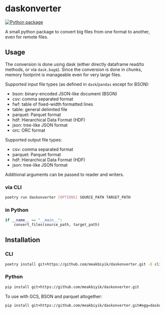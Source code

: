 # daskonverter

<!-- badges: start -->
[![Python package](https://github.com/meakbiyik/daskonverter/actions/workflows/Python-package.yaml/badge.svg)](https://github.com/meakbiyik/daskonverter/actions/workflows/Python-package.yaml)
<!-- badges: end -->

A small python package to convert big files from one format to another, even for remote files.

## Usage

The conversion is done using dask (either directly dataframe read/to methods, or via `dask.bag`s). Since the conversion is done in chunks, memory footprint is manageable even for very large files.

Supported input file types (as defined in `dask`/`pandas` except for BSON):

* bson: bin­ary-en­coded JSON-like doc­u­ment (BSON)
* csv: comma separated format
* fwf: table of fixed-width formatted lines
* table: general delimited file
* parquet: Parquet format
* hdf: Hierarchical Data Format (HDF)
* json: tree-like JSON format
* orc: ORC format

Supported output file types:

* csv: comma separated format
* parquet: Parquet format
* hdf: Hierarchical Data Format (HDF)
* json: tree-like JSON format

Additional arguments can be passed to reader and writers.

### via CLI

```bash
poetry run daskonverter [OPTIONS] SOURCE_PATH TARGET_PATH
```

### in Python

```python
if __name__ == "__main__":
    convert_files(source_path, target_path)
```

## Installation

### CLI

```bash
poetry install git+https://github.com/meakbiyik/daskonverter.git -E cli
```

### Python

```bash
pip install git+https://github.com/meakbiyik/daskonverter.git
```

To use with GCS, BSON and parquet altogether:

```bash
pip install git+https://github.com/meakbiyik/daskonverter.git#egg=daskonverter[full]
```
